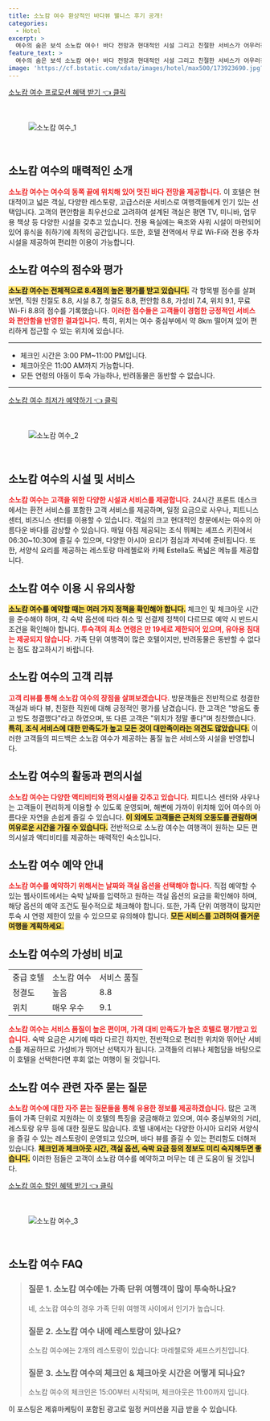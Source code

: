 ```yaml
---
title: 소노캄 여수 환상적인 바다뷰 웰니스 후기 공개!
categories:
  - Hotel
excerpt: >
  여수의 숨은 보석 소노캄 여수! 바다 전망과 현대적인 시설 그리고 친절한 서비스가 어우러진 이곳은 가족과 커플 모두를 만족시킵니다. 여수 여행에서 놓쳐서는 안 될 필수 숙소!
feature_text: >
  여수의 숨은 보석 소노캄 여수! 바다 전망과 현대적인 시설 그리고 친절한 서비스가 어우러진 이곳은 가족과 커플 모두를 만족시킵니다. 여수 여행에서 놓쳐서는 안 될 필수 숙소!
image: 'https://cf.bstatic.com/xdata/images/hotel/max500/173923690.jpg?k=1c0dfb53d3cb470f826af2fdc67c9000e4e00672ba6dde0680635ec847c91da4&o=&hp=1'
---
```


<p><a class="modoo-button" href="https://tinyurl.com/27qt9n6g" rel="nofollow noopener">소노캄 여수 프로모션 혜택 받기 👈 클릭</a></p><br/>
<figure class="image"><img alt="소노캄 여수_1" src="https://cf.bstatic.com/xdata/images/hotel/max1024x768/278339856.jpg?k=df5ce4314615881e1e4d27cae2ebb9e15f5ecd284ab9d3df0b30c45b06c710f2&amp;o=&amp;hp=1"/></figure><br/>

<h2 id="소노캄_여수_소개">소노캄 여수의 매력적인 소개</h2>
<p><b><span style="color: #ee2323;">소노캄 여수는 여수의 동쪽 끝에 위치해 있어 멋진 바다 전망을 제공합니다.</span></b> 이 호텔은 현대적이고 넓은 객실, 다양한 레스토랑, 고급스러운 서비스로 여행객들에게 인기 있는 선택입니다. 고객의 편안함을 최우선으로 고려하여 설계된 객실은 평면 TV, 미니바, 업무용 책상 등 다양한 시설을 갖추고 있습니다. 전용 욕실에는 욕조와 샤워 시설이 마련되어 있어 휴식을 취하기에 최적의 공간입니다. 또한, 호텔 전역에서 무료 Wi-Fi와 전용 주차 시설을 제공하여 편리한 이용이 가능합니다.</p>
<h2 id="소노캄_여수_점수_및_평가">소노캄 여수의 점수와 평가</h2>
<p><b><span style="background-color: #ffe066;">소노캄 여수는 전체적으로 8.4점의 높은 평가를 받고 있습니다.</span></b> 각 항목별 점수를 살펴보면, 직원 친절도 8.8, 시설 8.7, 청결도 8.8, 편안함 8.8, 가성비 7.4, 위치 9.1, 무료 Wi-Fi 8.8의 점수를 기록했습니다. <b><span style="color: #ee2323;">이러한 점수들은 고객들이 경험한 긍정적인 서비스와 편안함을 반영한 결과입니다.</span></b> 특히, 위치는 여수 중심부에서 약 8km 떨어져 있어 편리하게 접근할 수 있는 위치에 있습니다.</p>
<hr/>
<ul>
<li>체크인 시간은 3:00 PM~11:00 PM입니다.</li>
<li>체크아웃은 11:00 AM까지 가능합니다.</li>
<li>모든 연령의 아동이 투숙 가능하나, 반려동물은 동반할 수 없습니다.</li>
</ul>
<hr/>
<p><a class="modoo-button" href="https://tinyurl.com/27qt9n6g" rel="nofollow noopener">소노캄 여수 최저가 예약하기 👈 클릭</a></p><br/>
<figure class="image"><img alt="소노캄 여수_2" src="https://cf.bstatic.com/xdata/images/hotel/max500/173923690.jpg?k=1c0dfb53d3cb470f826af2fdc67c9000e4e00672ba6dde0680635ec847c91da4&amp;o=&amp;hp=1"/></figure><br/>
<h2 id="소노캄_여수_시설과_서비스">소노캄 여수의 시설 및 서비스</h2>
<p><b><span style="color: #ee2323;">소노캄 여수는 고객을 위한 다양한 시설과 서비스를 제공합니다.</span></b> 24시간 프론트 데스크에서는 환전 서비스를 포함한 고객 서비스를 제공하며, 일정 요금으로 사우나, 피트니스 센터, 비즈니스 센터를 이용할 수 있습니다. 객실의 크고 현대적인 창문에서는 여수의 아름다운 바다를 감상할 수 있습니다. 매일 아침 제공되는 조식 뷔페는 셰프스 키친에서 06:30~10:30에 즐길 수 있으며, 다양한 아시아 요리가 점심과 저녁에 준비됩니다. 또한, 서양식 요리를 제공하는 레스토랑 마레첼로와 카페 Estella도 폭넓은 메뉴를 제공합니다.</p>
<h2 id="소노캄_여수_이용시_유의사항">소노캄 여수 이용 시 유의사항</h2>
<p><b><span style="background-color: #ffe066;">소노캄 여수를 예약할 때는 여러 가지 정책을 확인해야 합니다.</span></b> 체크인 및 체크아웃 시간을 준수해야 하며, 각 숙박 옵션에 따라 취소 및 선결제 정책이 다르므로 예약 시 반드시 조건을 확인해야 합니다. <b><span style="color: #ee2323;">투숙객의 최소 연령은 만 19세로 제한되어 있으며, 유아용 침대는 제공되지 않습니다.</span></b> 가족 단위 여행객이 많은 호텔이지만, 반려동물은 동반할 수 없다는 점도 참고하시기 바랍니다.</p>
<h2 id="소노캄_여수_고객_리뷰">소노캄 여수의 고객 리뷰</h2>
<p><b><span style="color: #ee2323;">고객 리뷰를 통해 소노캄 여수의 장점을 살펴보겠습니다.</span></b> 방문객들은 전반적으로 청결한 객실과 바다 뷰, 친절한 직원에 대해 긍정적인 평가를 남겼습니다. 한 고객은 "방음도 좋고 방도 청결했다"라고 하였으며, 또 다른 고객은 "위치가 정말 좋다"며 칭찬했습니다. <b><span style="background-color: #ffe066;">특히, 조식 서비스에 대한 만족도가 높고 모든 것이 대만족이라는 의견도 많았습니다.</span></b> 이러한 고객들의 피드백은 소노캄 여수가 제공하는 품질 높은 서비스와 시설을 반영합니다.</p>
<h2 id="소노캄_여수_활동과_편의시설">소노캄 여수의 활동과 편의시설</h2>
<p><b><span style="color: #ee2323;">소노캄 여수는 다양한 액티비티와 편의시설을 갖추고 있습니다.</span></b> 피트니스 센터와 사우나는 고객들이 편리하게 이용할 수 있도록 운영되며, 해변에 가까이 위치해 있어 여수의 아름다운 자연을 손쉽게 즐길 수 있습니다. <b><span style="background-color: #ffe066;">이 외에도 고객들은 근처의 오동도를 관람하며 여유로운 시간을 가질 수 있습니다.</span></b> 전반적으로 소노캄 여수는 여행객이 원하는 모든 편의시설과 액티비티를 제공하는 매력적인 숙소입니다.</p>
<h2 id="소노캄_여수_예약_안내">소노캄 여수 예약 안내</h2>
<p><b><span style="color: #ee2323;">소노캄 여수를 예약하기 위해서는 날짜와 객실 옵션을 선택해야 합니다.</span></b> 직접 예약할 수 있는 웹사이트에서는 숙박 날짜를 입력하고 원하는 객실 옵션의 요금을 확인해야 하며, 해당 옵션의 예약 조건도 필수적으로 체크해야 합니다. 또한, 가족 단위 여행객이 많지만 투숙 시 연령 제한이 있을 수 있으므로 유의해야 합니다. <b><span style="background-color: #ffe066;">모든 서비스를 고려하여 즐거운 여행을 계획하세요.</span></b></p>
<h2 id="소노캄_여수_가성비">소노캄 여수의 가성비 비교</h2>
<table>
<tr>
<td>중급 호텔</td>
<td>소노캄 여수</td>
<td>서비스 품질</td>
</tr>
<tr>
<td>청결도</td>
<td>높음</td>
<td>8.8</td>
</tr>
<tr>
<td>위치</td>
<td>매우 우수</td>
<td>9.1</td>
</tr>
</table>
<p><b><span style="color: #ee2323;">소노캄 여수는 서비스 품질이 높은 편이며, 가격 대비 만족도가 높은 호텔로 평가받고 있습니다.</span></b> 숙박 요금은 시기에 따라 다르긴 하지만, 전반적으로 편리한 위치와 뛰어난 서비스를 제공하므로 가성비가 뛰어난 선택지가 됩니다. 고객들의 리뷰나 체험담을 바탕으로 이 호텔을 선택한다면 후회 없는 여행이 될 것입니다.</p>
<h2 id="소노캄_여수_FAQ">소노캄 여수 관련 자주 묻는 질문</h2>
<p><b><span style="color: #ee2323;">소노캄 여수에 대한 자주 묻는 질문들을 통해 유용한 정보를 제공하겠습니다.</span></b> 많은 고객들이 가족 단위로 지원하는 이 호텔의 특징을 궁금해하고 있으며, 여수 중심부와의 거리, 레스토랑 유무 등에 대한 질문도 많습니다. 호텔 내에서는 다양한 아시아 요리와 서양식을 즐길 수 있는 레스토랑이 운영되고 있으며, 바다 뷰를 즐길 수 있는 편리함도 더해져 있습니다. <b><span style="background-color: #ffe066;">체크인과 체크아웃 시간, 객실 옵션, 숙박 요금 등의 정보도 미리 숙지해두면 좋습니다.</span></b> 이러한 점들은 고객이 소노캄 여수를 예약하고 머무는 데 큰 도움이 될 것입니다.</p>

<p><a class="modoo-button" href="https://tinyurl.com/27qt9n6g" rel="nofollow noopener">소노캄 여수 할인 혜택 받기 👈 클릭</a></p><br>

<figure class="image"><img src="https://cf.bstatic.com/xdata/images/hotel/max500/466876559.jpg?k=2bda789d4427588230a1a89e7f8ac6a220fc326441c0840388eb1bb318a17e45&o=&hp=1" alt="소노캄 여수_3"></figure><br>
<h2 id="소노캄 여수_FAQ">소노캄 여수 FAQ</h2>
<div itemscope="" itemtype="https://schema.org/FAQPage"> 
<blockquote> 
<div itemscope="" itemprop="mainEntity" itemtype="https://schema.org/Question"> 
<h3 id="질문_1" itemprop="name">질문 1. 소노캄 여수에는 가족 단위 여행객이 많이 투숙하나요?</h3> 
<div itemscope="" itemprop="acceptedAnswer" itemtype="https://schema.org/Answer"> 
<span itemprop="text"> 
<p>네, 소노캄 여수의 경우 가족 단위 여행객 사이에서 인기가 높습니다.</p> 
</span> 
</div> 
</div> 

<div itemscope="" itemprop="mainEntity" itemtype="https://schema.org/Question"> 
<h3 id="질문_2" itemprop="name">질문 2. 소노캄 여수 내에 레스토랑이 있나요?</h3> 
<div itemscope="" itemprop="acceptedAnswer" itemtype="https://schema.org/Answer"> 
<span itemprop="text"> 
<p>소노캄 여수에는 2개의 레스토랑이 있습니다: 마레첼로와 셰프스키친입니다.</p> 
</span> 
</div> 
</div>

<div itemscope="" itemprop="mainEntity" itemtype="https://schema.org/Question"> 
<h3 id="질문_3" itemprop="name">질문 3. 소노캄 여수의 체크인 & 체크아웃 시간은 어떻게 되나요?</h3> 
<div itemscope="" itemprop="acceptedAnswer" itemtype="https://schema.org/Answer"> 
<span itemprop="text"> 
<p>소노캄 여수의 체크인은 15:00부터 시작되며, 체크아웃은 11:00까지 입니다.</p> 
</span> 
</div> 
</div> 
</blockquote> 
</div><p>이 포스팅은 제휴마케팅이 포함된 광고로 일정 커미션을 지급 받을 수 있습니다.</p>

